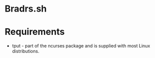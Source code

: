 # Bradrs.sh

# Requirements
* tput - part of the ncurses package and is supplied with most Linux distributions.
